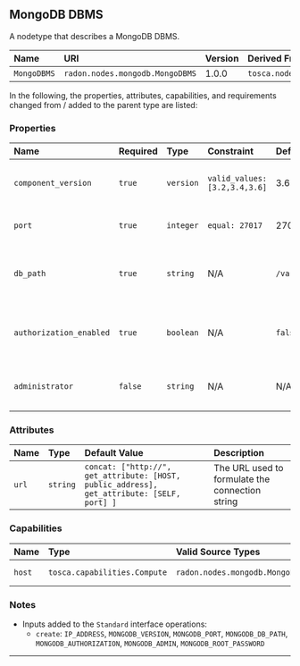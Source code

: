 ## MongoDB DBMS

A nodetype that describes a MongoDB DBMS.

| Name | URI | Version | Derived From |
|:---- |:--- |:------- |:------------ |
| `MongoDBMS` | `radon.nodes.mongodb.MongoDBMS` | 1.0.0 | `tosca.nodes.DBMS` |

In the following, the properties, attributes, capabilities, and requirements changed from / added to the parent type are listed:

### Properties

| Name | Required | Type | Constraint | Default Value | Description |
|:---- |:-------- |:---- |:---------- |:------------- |:----------- |
| `component_version` | `true` | `version` | `valid_values: [3.2,3.4,3.6]` | 3.6 | The version of the MongoDB DBMS |
| `port` | `true` | `integer` | `equal: 27017` | 27017 | The listening port of the DBMS |
| `db_path` | `true` | `string` | N/A |  `/var/lib/mongo` | The path where database files will be stored |
| `authorization_enabled` | `true` | `boolean` | N/A | `false` | Identifies whether users should be authenticated |
| `administrator` | `false` | `string` | N/A | N/A | The username of the administrator |

### Attributes

| Name | Type | Default Value | Description |
|:---- |:---- |:---------- |:------------- |
| `url` | `string` | `concat: ["http://", get_attribute: [HOST, public_address], get_attribute: [SELF, port] ]` | The URL used to formulate the connection string |

### Capabilities

| Name | Type | Valid Source Types | Occurrences |
|:---- |:---- |:------------------ |:----------- |
| `host` | `tosca.capabilities.Compute` | `radon.nodes.mongodb.MongoDBDatabase` | [1, UNBOUNDED]|


### Notes

* Inputs added to the `Standard` interface operations:
  * `create`: `IP_ADDRESS`, `MONGODB_VERSION`, `MONGODB_PORT`, `MONGODB_DB_PATH`, `MONGODB_AUTHORIZATION`, `MONGODB_ADMIN`, `MONGODB_ROOT_PASSWORD`

---